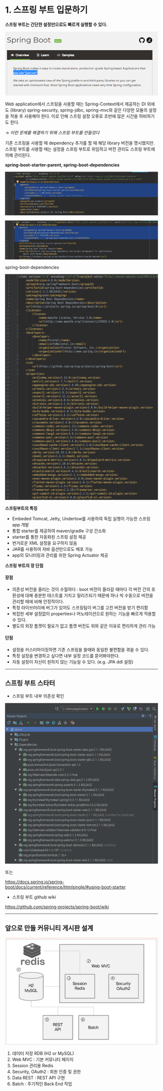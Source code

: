 # 1. 스프링 부트 입문하기

**스프링 부트는 간단한 설정만으로도 빠르게 실행할 수 있다.**

![](2018-12-22-17-17-45.png)

Web application에서 스프링을 사용할 때는 Spring-Context에서 제공하는 DI 외에도 (library)
spring-security, spring-jdbc, spring-mvc와 같은 다양한 모듈의 설정을 적용 후 사용해야 한다.
이로 인해 스프링 설정 오류로 초반에 많은 시간을 허비하기도 한다. 

&rarr; *이런 문제를 해결하기 위해 스프링 부트를 만들었다*

기존 스프링을 사용할 때 dependency 추가를 할 때 해당 library 버전을 명시했지만. 스프링 부트를 사용할 때는 설정을 스프링 부트로 위임하고 버전 관리도 스프링 부트에 의해 관리된다.

**spring-boot-starter-parent, spring-boot-dependencies**

![](2018-12-28-14-22-36.png)

![](2018-12-28-14-30-21.png)

spring-boot-dependencies

![](2018-12-28-14-31-54.png)

**스프링부트의 특징**

- Embeded Tomcat, Jetty, Undertow를 사용하여 독립 실행이 가능한 스프링 app 개발
- 통합 starter를 제공하여 maven/gradle 구성 간소화
- starter를 통한 자동화된 스프링 설정 제공
- 번거로운 XML 설정을 요구하지 않음
- JAR를 사용하여 자바 옵션만으로도 배포 가능
- app의 모니터링과 관리를 위한 Spring Actuator 제공

**스프링 부트의 장 단점**

#### 장점

- 의존성 버전을 올리는 것이 수월하다 : boot 버전이 올라갈 때마다 각 버전 간의 호환성에 대해 충분한 테스트를 거치고 릴리즈되기 때문에 하나 씩 수동으로 버전을 관리할 때에 비해 안정적이다.
- 특정 라이브러리에 버그가 있어도 스프링팀이 버그를 고친 버전을 받기 편리함
- 복잡한 세부 설정없이 properties나 어노테이션으로 원하는 기능을 빠르게 적용할 수 있다.
- 별도의 외장 톰캣이 필요가 없고 톰캣 버전도 위와 같은 이유로 편리하게 관리 가능

#### 단점

- 설정을 커스터마이징하면 기존 스프링을 쓸때와 동일한 불편함을 겪을 수 있다.
- 특정 설정을 변경하고 싶다면 내부 설정 코드를 뜯어봐야한다.
- 자동 설정이 자신이 원하지 않는 기능일 수 있다. (e.g. JPA ddl 설정)

---

## 스프링 부트 스타터

- 스프링 부트 내부 의존성 확인

![](2018-12-31-11-23-33.png)

또는

https://docs.spring.io/spring-boot/docs/current/reference/htmlsingle/#using-boot-starter

- 스프링 부트 github wiki

https://github.com/spring-projects/spring-boot/wiki

---

## 앞으로 만들 커뮤니티 게시판 설계

![](2018-12-22-17-24-23.png)

1. 데이터 저장 RDB (H2 or MySQL)
2. Web MVC : 기본 커뮤니티 페이지
3. Session 관리용 Redis
4. Security, OAuth2 : 회원 인증 및 권한
5. Data REST : REST API 구현
6. Batch : 주기적인 Back End 작업
